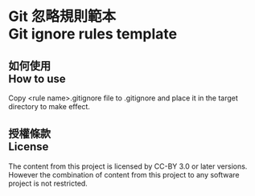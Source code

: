 Git 忽略規則範本<br />Git ignore rules template
================
如何使用<br />How to use
-------------------
Copy &lt;rule name&gt;.gitignore file to .gitignore and place it in the target directory to make effect.

授權條款<br />License
-------------------
The content from this project is licensed by CC-BY 3.0 or later versions.
However the combination of content from this project to any software project is not restricted.